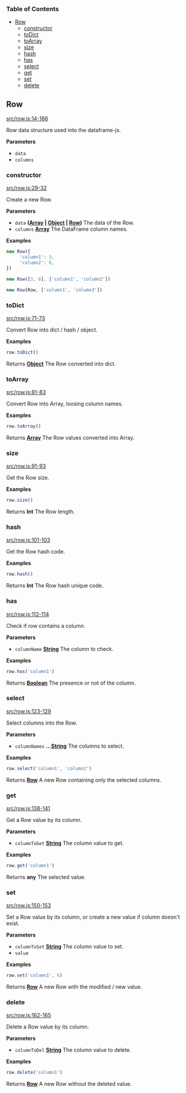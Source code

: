 <!-- Generated by documentation.js. Update this documentation by updating the source code. -->

### Table of Contents

-   [Row](#row)
    -   [constructor](#constructor)
    -   [toDict](#todict)
    -   [toArray](#toarray)
    -   [size](#size)
    -   [hash](#hash)
    -   [has](#has)
    -   [select](#select)
    -   [get](#get)
    -   [set](#set)
    -   [delete](#delete)

## Row

[src/row.js:14-166](https://github.com/Gmousse/dataframe-js/blob/5bbaa5dd9a8eb7493e6fbd2808b9f172004145d8/src/row.js#L14-L166 "Source code on GitHub")

Row data structure used into the dataframe-js.

**Parameters**

-   `data`  
-   `columns`  

### constructor

[src/row.js:29-32](https://github.com/Gmousse/dataframe-js/blob/5bbaa5dd9a8eb7493e6fbd2808b9f172004145d8/src/row.js#L29-L32 "Source code on GitHub")

Create a new Row.

**Parameters**

-   `data` **([Array](https://developer.mozilla.org/en-US/docs/Web/JavaScript/Reference/Global_Objects/Array) \| [Object](https://developer.mozilla.org/en-US/docs/Web/JavaScript/Reference/Global_Objects/Object) \| [Row](#row))** The data of the Row.
-   `columns` **[Array](https://developer.mozilla.org/en-US/docs/Web/JavaScript/Reference/Global_Objects/Array)** The DataFrame column names.

**Examples**

```javascript
new Row({
     'column1': 3,
     'column2': 6,
})

new Row([3, 6], ['column1', 'column2'])

new Row(Row, ['column1', 'column3'])
```

### toDict

[src/row.js:71-73](https://github.com/Gmousse/dataframe-js/blob/5bbaa5dd9a8eb7493e6fbd2808b9f172004145d8/src/row.js#L71-L73 "Source code on GitHub")

Convert Row into dict / hash / object.

**Examples**

```javascript
row.toDict()
```

Returns **[Object](https://developer.mozilla.org/en-US/docs/Web/JavaScript/Reference/Global_Objects/Object)** The Row converted into dict.

### toArray

[src/row.js:81-83](https://github.com/Gmousse/dataframe-js/blob/5bbaa5dd9a8eb7493e6fbd2808b9f172004145d8/src/row.js#L81-L83 "Source code on GitHub")

Convert Row into Array, loosing column names.

**Examples**

```javascript
row.toArray()
```

Returns **[Array](https://developer.mozilla.org/en-US/docs/Web/JavaScript/Reference/Global_Objects/Array)** The Row values converted into Array.

### size

[src/row.js:91-93](https://github.com/Gmousse/dataframe-js/blob/5bbaa5dd9a8eb7493e6fbd2808b9f172004145d8/src/row.js#L91-L93 "Source code on GitHub")

Get the Row size.

**Examples**

```javascript
row.size()
```

Returns **Int** The Row length.

### hash

[src/row.js:101-103](https://github.com/Gmousse/dataframe-js/blob/5bbaa5dd9a8eb7493e6fbd2808b9f172004145d8/src/row.js#L101-L103 "Source code on GitHub")

Get the Row hash code.

**Examples**

```javascript
row.hash()
```

Returns **Int** The Row hash unique code.

### has

[src/row.js:112-114](https://github.com/Gmousse/dataframe-js/blob/5bbaa5dd9a8eb7493e6fbd2808b9f172004145d8/src/row.js#L112-L114 "Source code on GitHub")

Check if row contains a column.

**Parameters**

-   `columnName` **[String](https://developer.mozilla.org/en-US/docs/Web/JavaScript/Reference/Global_Objects/String)** The column to check.

**Examples**

```javascript
row.has('column1')
```

Returns **[Boolean](https://developer.mozilla.org/en-US/docs/Web/JavaScript/Reference/Global_Objects/Boolean)** The presence or not of the column.

### select

[src/row.js:123-129](https://github.com/Gmousse/dataframe-js/blob/5bbaa5dd9a8eb7493e6fbd2808b9f172004145d8/src/row.js#L123-L129 "Source code on GitHub")

Select columns into the Row.

**Parameters**

-   `columnNames` **...[String](https://developer.mozilla.org/en-US/docs/Web/JavaScript/Reference/Global_Objects/String)** The columns to select.

**Examples**

```javascript
row.select('column1', 'column2')
```

Returns **[Row](#row)** A new Row containing only the selected columns.

### get

[src/row.js:138-141](https://github.com/Gmousse/dataframe-js/blob/5bbaa5dd9a8eb7493e6fbd2808b9f172004145d8/src/row.js#L138-L141 "Source code on GitHub")

Get a Row value by its column.

**Parameters**

-   `columnToGet` **[String](https://developer.mozilla.org/en-US/docs/Web/JavaScript/Reference/Global_Objects/String)** The column value to get.

**Examples**

```javascript
row.get('column1')
```

Returns **any** The selected value.

### set

[src/row.js:150-153](https://github.com/Gmousse/dataframe-js/blob/5bbaa5dd9a8eb7493e6fbd2808b9f172004145d8/src/row.js#L150-L153 "Source code on GitHub")

Set a Row value by its column, or create a new value if column doesn't exist.

**Parameters**

-   `columnToSet` **[String](https://developer.mozilla.org/en-US/docs/Web/JavaScript/Reference/Global_Objects/String)** The column value to set.
-   `value`  

**Examples**

```javascript
row.set('column1', 6)
```

Returns **[Row](#row)** A new Row with the modified / new value.

### delete

[src/row.js:162-165](https://github.com/Gmousse/dataframe-js/blob/5bbaa5dd9a8eb7493e6fbd2808b9f172004145d8/src/row.js#L162-L165 "Source code on GitHub")

Delete a Row value by its column.

**Parameters**

-   `columnToDel` **[String](https://developer.mozilla.org/en-US/docs/Web/JavaScript/Reference/Global_Objects/String)** The column value to delete.

**Examples**

```javascript
row.delete('column1')
```

Returns **[Row](#row)** A new Row without the deleted value.
